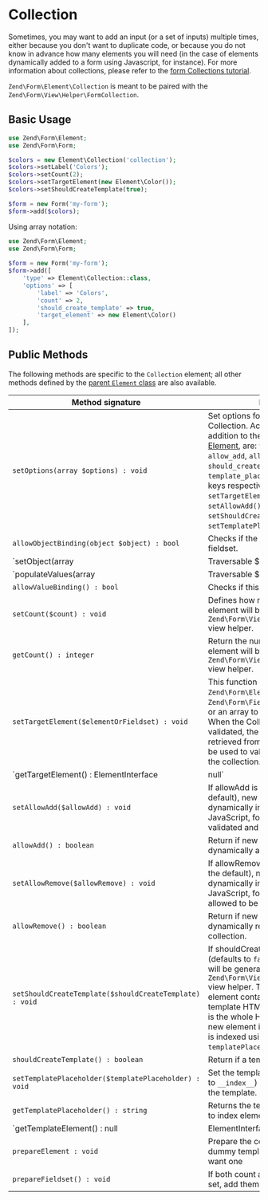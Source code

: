 # Collection

Sometimes, you may want to add an input (or a set of inputs) multiple times,
either because you don't want to duplicate code, or because you do not know in
advance how many elements you will need (in the case of elements dynamically
added to a form using Javascript, for instance). For more information about
collections, please refer to the [form Collections tutorial](../collections.md).

`Zend\Form\Element\Collection` is meant to be paired with the
`Zend\Form\View\Helper\FormCollection`.

## Basic Usage

```php
use Zend\Form\Element;
use Zend\Form\Form;

$colors = new Element\Collection('collection');
$colors->setLabel('Colors');
$colors->setCount(2);
$colors->setTargetElement(new Element\Color());
$colors->setShouldCreateTemplate(true);

$form = new Form('my-form');
$form->add($colors);
```

Using array notation:

```php
use Zend\Form\Element;
use Zend\Form\Form;
 
$form = new Form('my-form');       
$form->add([
    'type' => Element\Collection::class,
    'options' => [
        'label' => 'Colors',
        'count' => 2,
        'should_create_template' => true,
        'target_element' => new Element\Color()
    ],
]);
```

## Public Methods

The following methods are specific to the `Collection` element; all other methods
defined by the [parent `Element` class](element.md#public-methods) are also
available.

Method signature                                        | Description
------------------------------------------------------- | -----------
`setOptions(array $options) : void`                     | Set options for an element of type Collection. Accepted options, in addition to the options inherited from [Element](element.md#public-methods), are: `target_element`, `count`, `allow_add`, `allow_remove`, `should_create_template` and `template_placeholder`. Those option keys respectively call `setTargetElement()`, `setCount()`, `setAllowAdd()`, `setAllowRemove()`, `setShouldCreateTemplate()` and `setTemplatePlaceholder()`.
`allowObjectBinding(object $object) : bool`             | Checks if the object can be set in this fieldset.
`setObject(array|Traversable $object) : void`           | Set the object used by the hydrator. In this case the "object" is a collection of objects.
`populateValues(array|Traversable $data) : void`        | Populate values
`allowValueBinding() : bool`                            | Checks if this fieldset can bind data
`setCount($count) : void`                               | Defines how many times the target element will be initially rendered by the `Zend\Form\View\Helper\FormCollection` view helper.
`getCount() : integer`                                  | Return the number of times the target element will be initially rendered by the `Zend\Form\View\Helper\FormCollection` view helper.
`setTargetElement($elementOrFieldset) : void`           | This function either takes an `Zend\Form\ElementInterface`, `Zend\Form\FieldsetInterface` instance or an array to pass to the form factory. When the Collection element will be validated, the input filter will be retrieved from this target element and be used to validate each element in the collection.
`getTargetElement() : ElementInterface|null`            | Return the target element used by the collection.
`setAllowAdd($allowAdd) : void`                         | If allowAdd is set to true (which is the default), new elements added dynamically in the form (using JavaScript, for instance) will also be validated and retrieved.
`allowAdd() : boolean`                                  | Return if new elements can be dynamically added in the collection.
`setAllowRemove($allowRemove) : void`                   | If allowRemove is set to true (which is the default), new elements added dynamically in the form (using JavaScript, for instance) will be allowed to be removed.
`allowRemove() : boolean`                               | Return if new elements can be dynamically removed from the collection.
`setShouldCreateTemplate($shouldCreateTemplate) : void` | If shouldCreateTemplate is set to `true` (defaults to `false`), a `<span>` element will be generated by the `Zend\Form\View\Helper\FormCollection` view helper. This non-semantic `span` element contains a single data-template HTML5 attribute whose value is the whole HTML to copy to create a new element in the form. The template is indexed using the `templatePlaceholder` value.
`shouldCreateTemplate() : boolean`                      | Return if a template should be created.
`setTemplatePlaceholder($templatePlaceholder) : void`   | Set the template placeholder (defaults to `__index__`) used to index element in the template.
`getTemplatePlaceholder() : string`                     | Returns the template placeholder used to index element in the template.
`getTemplateElement() : null|ElementInterface|FieldsetInterface` | Get a template element used for rendering purposes only
`prepareElement : void`                                 | Prepare the collection by adding a dummy template element if the user want one
`prepareFieldset() : void`                              | If both count and targetElement are set, add them to the fieldset
